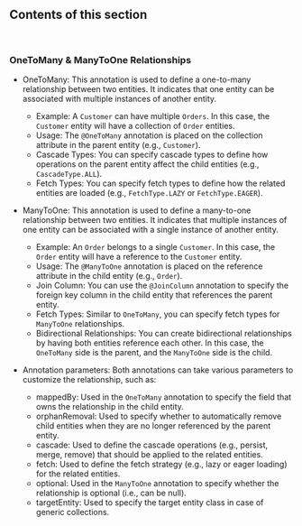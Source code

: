## Contents of this section
<br>

### OneToMany & ManyToOne Relationships

- OneToMany: This annotation is used to define a one-to-many relationship between two entities. It indicates that one entity can be associated with multiple instances of another entity.
  - Example: A `Customer` can have multiple `Orders`. In this case, the `Customer` entity will have a collection of `Order` entities.
  - Usage: The `@OneToMany` annotation is placed on the collection attribute in the parent entity (e.g., `Customer`).
  - Cascade Types: You can specify cascade types to define how operations on the parent entity affect the child entities (e.g., `CascadeType.ALL`).
  - Fetch Types: You can specify fetch types to define how the related entities are loaded (e.g., `FetchType.LAZY` or `FetchType.EAGER`).
- ManyToOne: This annotation is used to define a many-to-one relationship between two entities. It indicates that multiple instances of one entity can be associated with a single instance of another entity.
  - Example: An `Order` belongs to a single `Customer`. In this case, the `Order` entity will have a reference to the `Customer` entity.
  - Usage: The `@ManyToOne` annotation is placed on the reference attribute in the child entity (e.g., `Order`).
  - Join Column: You can use the `@JoinColumn` annotation to specify the foreign key column in the child entity that references the parent entity.
  - Fetch Types: Similar to `OneToMany`, you can specify fetch types for `ManyToOne` relationships.
  - Bidirectional Relationships: You can create bidirectional relationships by having both entities reference each other. In this case, the `OneToMany` side is the parent, and the `ManyToOne` side is the child.


- Annotation parameters: Both annotations can take various parameters to customize the relationship, such as:
  - mappedBy: Used in the `OneToMany` annotation to specify the field that owns the relationship in the child entity.
  - orphanRemoval: Used to specify whether to automatically remove child entities when they are no longer referenced by the parent entity.
  - cascade: Used to define the cascade operations (e.g., persist, merge, remove) that should be applied to the related entities.
  - fetch: Used to define the fetch strategy (e.g., lazy or eager loading) for the related entities.
  - optional: Used in the `ManyToOne` annotation to specify whether the relationship is optional (i.e., can be null).
  - targetEntity: Used to specify the target entity class in case of generic collections.
